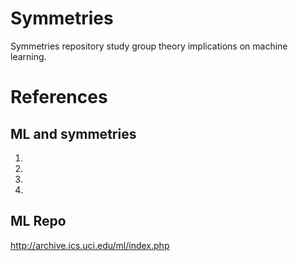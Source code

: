 # Symmetries

Symmetries repository study group theory implications on machine learning.

# References

## ML and symmetries
1.
2. 
3.  
4.

## ML Repo

http://archive.ics.uci.edu/ml/index.php
